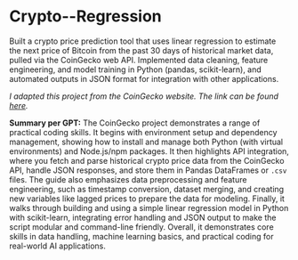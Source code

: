 # Crypto--Regression

Built a crypto price prediction tool that uses linear regression to estimate the next price of Bitcoin from the past 30 days of historical market data, pulled via the CoinGecko web API. Implemented data cleaning, feature engineering, and model training in Python (pandas, scikit-learn), and automated outputs in JSON format for integration with other applications.


*I adapted this project from the CoinGecko website. The link can be found [here](https://www.coingecko.com/learn/crypto-price-prediction-ai-model#prerequisites).*

**Summary per GPT:** The CoinGecko project demonstrates a range of practical coding skills. It begins with environment setup and dependency management, showing how to install and manage both Python (with virtual environments) and Node.js/npm packages. It then highlights API integration, where you fetch and parse historical crypto price data from the CoinGecko API, handle JSON responses, and store them in Pandas DataFrames or `.csv` files. The guide also emphasizes data preprocessing and feature engineering, such as timestamp conversion, dataset merging, and creating new variables like lagged prices to prepare the data for modeling. Finally, it walks through building and using a simple linear regression model in Python with scikit-learn, integrating error handling and JSON output to make the script modular and command-line friendly. Overall, it demonstrates core skills in data handling, machine learning basics, and practical coding for real-world AI applications.
